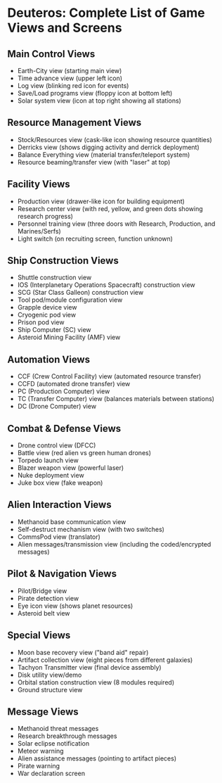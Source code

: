 # Deuteros: Complete List of Game Views and Screens

## Main Control Views
- Earth-City view (starting main view)
- Time advance view (upper left icon)
- Log view (blinking red icon for events)
- Save/Load programs view (floppy icon at bottom left)
- Solar system view (icon at top right showing all stations)

## Resource Management Views
- Stock/Resources view (cask-like icon showing resource quantities)
- Derricks view (shows digging activity and derrick deployment)
- Balance Everything view (material transfer/teleport system)
- Resource beaming/transfer view (with "laser" at top)

## Facility Views
- Production view (drawer-like icon for building equipment)
- Research center view (with red, yellow, and green dots showing research progress)
- Personnel training view (three doors with Research, Production, and Marines/Serfs)
- Light switch (on recruiting screen, function unknown)

## Ship Construction Views
- Shuttle construction view
- IOS (Interplanetary Operations Spacecraft) construction view
- SCG (Star Class Galleon) construction view
- Tool pod/module configuration view
- Grapple device view
- Cryogenic pod view
- Prison pod view
- Ship Computer (SC) view
- Asteroid Mining Facility (AMF) view

## Automation Views
- CCF (Crew Control Facility) view (automated resource transfer)
- CCFD (automated drone transfer) view
- PC (Production Computer) view
- TC (Transfer Computer) view (balances materials between stations)
- DC (Drone Computer) view

## Combat & Defense Views
- Drone control view (DFCC)
- Battle view (red alien vs green human drones)
- Torpedo launch view
- Blazer weapon view (powerful laser)
- Nuke deployment view
- Juke box view (fake weapon)

## Alien Interaction Views
- Methanoid base communication view
- Self-destruct mechanism view (with two switches)
- CommsPod view (translator)
- Alien messages/transmission view (including the coded/encrypted messages)

## Pilot & Navigation Views
- Pilot/Bridge view
- Pirate detection view
- Eye icon view (shows planet resources)
- Asteroid belt view

## Special Views
- Moon base recovery view ("band aid" repair)
- Artifact collection view (eight pieces from different galaxies)
- Tachyon Transmitter view (final device assembly)
- Disk utility view/demo
- Orbital station construction view (8 modules required)
- Ground structure view

## Message Views
- Methanoid threat messages
- Research breakthrough messages
- Solar eclipse notification
- Meteor warning
- Alien assistance messages (pointing to artifact pieces)
- Pirate warning
- War declaration screen 